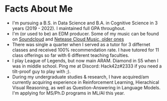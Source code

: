 # Facts About Me
* I'm pursuing a B.S. in Data Science and B.A. in Cognitive Science in 3 years (2019 - 2022). I maintained full GPA throughout.
* I'm (or used to be) an EDM producer. Some of my music can be found on [Soundcloud](https://soundcloud.com/zirui-wang-468568731) and [Netease Cloud Music, older ones](https://music.163.com/#/user/home?id=79183168)
* There was single a quarter when I served as a tutor for 3 differnet classes and received 100% recommendation rate. I have tutored for 11 class offerings so far with 6 different teaching faculties.
* I play League of Legends, but now main ARAM. Diamond in S5 when I was in middle school. Ping me at Discord: Hack42z#2333 if you need a tilt-proof guy to play with ;).
* During my undergraduate studies & research, I have acquired/am currently acquiring experience in Reinforcement Learning, Hierachical Visual Reasoning, as well as Question-Answering in Language Models. I'm applying for MS/Ph.D programs in ML/AI this year.
